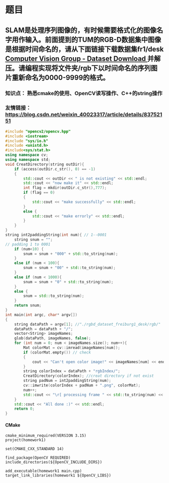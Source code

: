 # 题目
##  SLAM是处理序列图像的，有时候需要格式化的图像名字用作输入。前面提到的TUM的RGB-D数据集中图像是根据时间命名的，请从下面链接下载数据集fr1/desk [Computer Vision Group - Dataset Download ](https://vision.in.tum.de/data/datasets/rgbd-dataset/download#)并解压。请编程实现将文件夹/rgb下以时间命名的序列图片重新命名为0000-9999的格式。
### **知识点**： 熟悉cmake的使用、OpenCV读写操作、C++的string操作
### **友情链接**：https://blog.csdn.net/weixin_40023317/article/details/83752151

``` C++
#include "opencv2/opencv.hpp"
#include <iostream>
#include "sys/io.h"
#include <unistd.h>
#include<sys/stat.h>
using namespace cv;
using namespace std;
void CreatDirectory(string outDir){
    if (access(outDir.c_str(), 0) == -1)
    {
        std::cout << outDir << " is not existing" << std::endl;
        std::cout << "now make it" << std::endl;
        int flag = mkdir(outDir.c_str(),777);
        if (flag == 0)
        {
            std::cout << "make successfully" << std::endl;
        }
        else {
            std::cout << "make errorly" << std::endl;
        }
    }
}
string int2paddingString(int num){ // 1--0001
    string snum = "";
// padding 1 to 0001
    if (num<10) {
        snum = snum + "000" + std::to_string(num);
    }
    else if (num < 100){
        snum = snum + "00" + std::to_string(num);
    }
    else if (num < 1000){
        snum = snum + "0" + std::to_string(num);
    }
    else {
        snum = std::to_string(num);
    }
    return snum;
}
int main(int argc, char* argv[])
{
    string dataPath = argv[1]; //"./rgbd_dataset_freiburg1_desk/rgb/"
    dataPath = dataPath + "/";
    vector<String> imageNames;
    glob(dataPath, imageNames, false);
    for (int num = 0; num < imageNames.size(); num++){
        Mat colorMat = cv::imread(imageNames[num]);
        if (colorMat.empty()) // check
        {
            cout << "Can't open color image!" << imageNames[num] << endl;
        }
        string colorIndex = dataPath + "rgbIndex/";
        CreatDirectory(colorIndex); //creat directory if not exist
        string padNum = int2paddingString(num);
        cv::imwrite(colorIndex + padNum + ".png", colorMat);
        num++;
        std::cout << "\r[ processing frame " << std::to_string(num) << " ]";
    }
    std::cout << "All done :)" << std::endl;
    return 0;
}
```
#### CMake

```
cmake_minimum_required(VERSION 3.15)
project(homework1)

set(CMAKE_CXX_STANDARD 14)

find_package(OpenCV REQUIRED)
include_directories(${OpenCV_INCLUDE_DIRS})

add_executable(homework1 main.cpp)
target_link_libraries(homework1 ${OpenCV_LIBS})
```